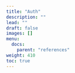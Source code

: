 ```yaml
---
title: "Auth"
description: ""
lead: ""
draft: false
images: []
menu:
  docs:
    parent: "references"
weight: 410
toc: true
---
```

